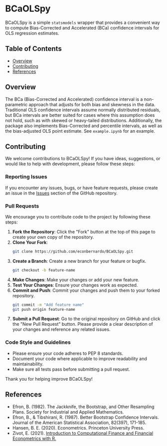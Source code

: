 # BCaOLSpy

BCaOLSpy is a simple `statsmodels` wrapper that provides a convenient way to compute Bias-Corrected and Accelerated (BCa) confidence intervals for OLS regression estimates. 

## Table of Contents

- [Overview](#overview)
- [Contributing](#contributing)
- [References](#references)
  

## Overview

The BCa (Bias-Corrected and Accelerated) confidence interval is a non-parametric approach that adjusts for both bias and skewness in the data. Traditional OLS confidence intervals assume normally distributed residuals, but BCa intervals are better suited for cases where this assumption does not hold, such as with skewed or heavy-tailed distributions. Additionally, the package also implements Bias-Corrected and percentile intervals, as well as the bias-adjusted OLS point estimate. See `example.ipynb` for an example.

## Contributing

We welcome contributions to BCaOLSpy! If you have ideas, suggestions, or would like to help with development, please follow these steps:

### Reporting Issues
If you encounter any issues, bugs, or have feature requests, please create an issue in the [Issues](https://github.com/econbernardo/BCaOLSpy/issues) section of the GitHub repository.

### Pull Requests
We encourage you to contribute code to the project by following these steps:
1. **Fork the Repository**: Click the "Fork" button at the top of this page to create your own copy of the repository.
2. **Clone Your Fork**: 
    ```bash
    git clone https://github.com/econbernardo/BCaOLSpy.git
    ```
3. **Create a Branch**: Create a new branch for your feature or bugfix.
    ```bash
    git checkout -b feature-name
    ```
4. **Make Changes**: Make your changes or add your new feature.
5. **Test Your Changes**: Ensure your changes work as expected.
6. **Commit and Push**: Commit your changes and push them to your forked repository.
    ```bash
    git commit -m "Add feature name"
    git push origin feature-name
    ```
7. **Submit a Pull Request**: Go to the original repository on GitHub and click the "New Pull Request" button. Please provide a clear description of your changes and reference any related issues.

### Code Style and Guidelines
- Please ensure your code adheres to PEP 8 standards.
- Document your code where applicable to improve readability and maintainability.
- Make sure all tests pass before submitting a pull request.

Thank you for helping improve BCaOLSpy!


## References

- Efron, B. (1982). The Jackknife, the Bootstrap, and Other Resampling Plans. Society for Industrial and Applied Mathematics.
- Efron, B., & Tibshirani, R. (1987). Better Bootstrap Confidence Intervals. Journal of the American Statistical Association, 82(397), 171-185.
- Hansen, B. E. (2020). Econometrics. Princeton University Press.
- Zivot, E. (2021). [Introduction to Computational Finance and Financial Econometrics with R.](https://bookdown.org/compfinezbook/introcompfinr/)
